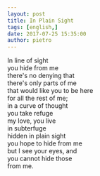 ```yaml
---
layout: post
title: In Plain Sight
tags: [english,]
date: 2017-07-25 15:35:00
author: pietro
---
```

In line of sight<br/>you hide from me<br/>there's no denying that<br/>there's only parts of me<br/>that would like you to be here<br/>for all the rest of me;<br/>in a curve of thought<br/>you take refuge<br/>my love, you live<br/>in subterfuge<br/>hidden in plain sight<br/>you hope to hide from me<br/>but I see your eyes, and<br/>you cannot hide those<br/>from me.

